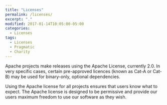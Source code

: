 ```yaml
---
title: "Licenses"
permalink: /licenses/
excerpt: "."
modified: 2017-01-14T10:05:00-05:00
categories:
  - Licenses
tags:
  - Licenses
  - Pragmatic
  - Charity
---
```


Apache projects make releases using the Apache License, currently 2.0. In very specific cases, certain pre-approved licences (known as Cat-A or Cat-B) may be used for binary-only, optional dependencies.

Using the Apache license for all projects ensures that users know what to expect.  The Apache license is designed to be permissive and provide our users maximum freedom to use our software as they wish.
